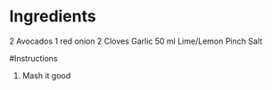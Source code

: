 # Ingredients
2 Avocados
1 red onion
2 Cloves Garlic
50 ml Lime/Lemon
Pinch Salt

#Instructions

1. Mash it good

